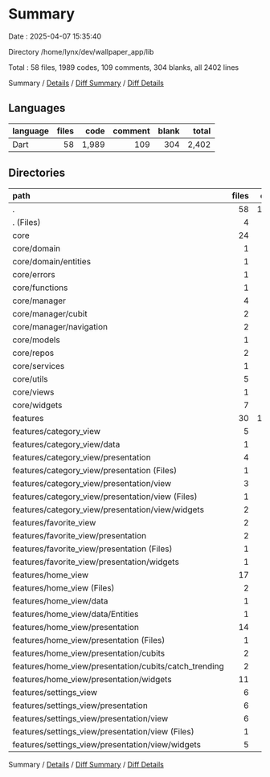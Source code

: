 # Summary

Date : 2025-04-07 15:35:40

Directory /home/lynx/dev/wallpaper_app/lib

Total : 58 files,  1989 codes, 109 comments, 304 blanks, all 2402 lines

Summary / [Details](details.md) / [Diff Summary](diff.md) / [Diff Details](diff-details.md)

## Languages
| language | files | code | comment | blank | total |
| :--- | ---: | ---: | ---: | ---: | ---: |
| Dart | 58 | 1,989 | 109 | 304 | 2,402 |

## Directories
| path | files | code | comment | blank | total |
| :--- | ---: | ---: | ---: | ---: | ---: |
| . | 58 | 1,989 | 109 | 304 | 2,402 |
| . (Files) | 4 | 73 | 0 | 11 | 84 |
| core | 24 | 638 | 109 | 153 | 900 |
| core/domain | 1 | 31 | 0 | 4 | 35 |
| core/domain/entities | 1 | 31 | 0 | 4 | 35 |
| core/errors | 1 | 51 | 0 | 7 | 58 |
| core/functions | 1 | 16 | 0 | 2 | 18 |
| core/manager | 4 | 34 | 0 | 17 | 51 |
| core/manager/cubit | 2 | 14 | 0 | 8 | 22 |
| core/manager/navigation | 2 | 20 | 0 | 9 | 29 |
| core/models | 1 | 11 | 0 | 4 | 15 |
| core/repos | 2 | 41 | 0 | 7 | 48 |
| core/services | 1 | 34 | 0 | 11 | 45 |
| core/utils | 5 | 137 | 109 | 70 | 316 |
| core/views | 1 | 10 | 0 | 2 | 12 |
| core/widgets | 7 | 273 | 0 | 29 | 302 |
| features | 30 | 1,278 | 0 | 140 | 1,418 |
| features/category_view | 5 | 136 | 0 | 20 | 156 |
| features/category_view/data | 1 | 23 | 0 | 4 | 27 |
| features/category_view/presentation | 4 | 113 | 0 | 16 | 129 |
| features/category_view/presentation (Files) | 1 | 10 | 0 | 3 | 13 |
| features/category_view/presentation/view | 3 | 103 | 0 | 13 | 116 |
| features/category_view/presentation/view (Files) | 1 | 9 | 0 | 3 | 12 |
| features/category_view/presentation/view/widgets | 2 | 94 | 0 | 10 | 104 |
| features/favorite_view | 2 | 65 | 0 | 5 | 70 |
| features/favorite_view/presentation | 2 | 65 | 0 | 5 | 70 |
| features/favorite_view/presentation (Files) | 1 | 9 | 0 | 2 | 11 |
| features/favorite_view/presentation/widgets | 1 | 56 | 0 | 3 | 59 |
| features/home_view | 17 | 832 | 0 | 85 | 917 |
| features/home_view (Files) | 2 | 69 | 0 | 9 | 78 |
| features/home_view/data | 1 | 5 | 0 | 2 | 7 |
| features/home_view/data/Entities | 1 | 5 | 0 | 2 | 7 |
| features/home_view/presentation | 14 | 758 | 0 | 74 | 832 |
| features/home_view/presentation (Files) | 1 | 16 | 0 | 2 | 18 |
| features/home_view/presentation/cubits | 2 | 92 | 0 | 20 | 112 |
| features/home_view/presentation/cubits/catch_trending | 2 | 92 | 0 | 20 | 112 |
| features/home_view/presentation/widgets | 11 | 650 | 0 | 52 | 702 |
| features/settings_view | 6 | 245 | 0 | 30 | 275 |
| features/settings_view/presentation | 6 | 245 | 0 | 30 | 275 |
| features/settings_view/presentation/view | 6 | 245 | 0 | 30 | 275 |
| features/settings_view/presentation/view (Files) | 1 | 9 | 0 | 2 | 11 |
| features/settings_view/presentation/view/widgets | 5 | 236 | 0 | 28 | 264 |

Summary / [Details](details.md) / [Diff Summary](diff.md) / [Diff Details](diff-details.md)